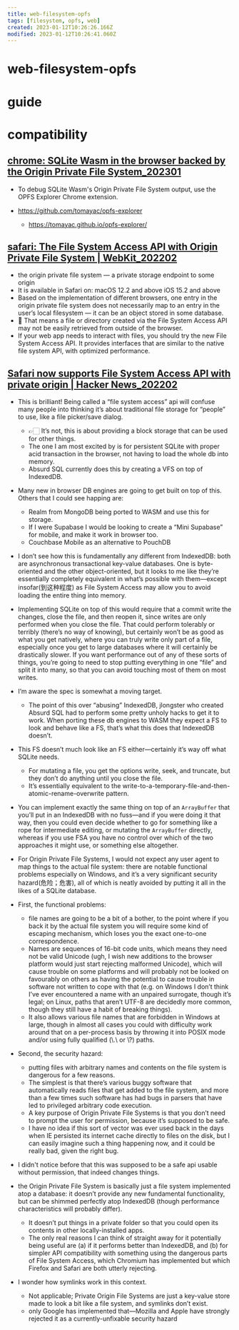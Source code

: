 ```yaml
---
title: web-filesystem-opfs
tags: [filesystem, opfs, web]
created: 2023-01-12T10:26:26.166Z
modified: 2023-01-12T10:26:41.060Z
---
```


# web-filesystem-opfs

# guide

# compatibility

## [chrome: SQLite Wasm in the browser backed by the Origin Private File System_202301](https://developer.chrome.com/blog/sqlite-wasm-in-the-browser-backed-by-the-origin-private-file-system/)

- To debug SQLite Wasm's Origin Private File System output, use the OPFS Explorer Chrome extension.

- https://github.com/tomayac/opfs-explorer
  - https://tomayac.github.io/opfs-explorer/

## [safari: The File System Access API with Origin Private File System | WebKit_202202](https://webkit.org/blog/12257/the-file-system-access-api-with-origin-private-file-system/)

- the origin private file system — a private storage endpoint to some origin
- It is available in Safari on: macOS 12.2 and above iOS 15.2 and above
- Based on the implementation of different browsers, one entry in the origin private file system does not necessarily map to an entry in the user’s local filesystem — it can be an object stored in some database. 
- 👀 That means a file or directory created via the File System Access API may not be easily retrieved from outside of the browser.
- If your web app needs to interact with files, you should try the new File System Access API. It provides interfaces that are similar to the native file system API, with optimized performance.

## [Safari now supports File System Access API with private origin | Hacker News_202202](https://news.ycombinator.com/item?id=30394737)

- This is brilliant! Being called a “file system access” api will confuse many people into thinking it’s about traditional file storage for “people” to use, like a file picker/save dialog. 
  - 👉🏻 It’s not, this is about providing a block storage that can be used for other things.
  - The one I am most excited by is for persistent SQLite with proper acid transaction in the browser, not having to load the whole db into memory. 
  - Absurd SQL currently does this by creating a VFS on top of IndexedDB.

- Many new in browser DB engines are going to get built on top of this. Others that I could see happing are:
  - Realm from MongoDB being ported to WASM and use this for storage.
  - If I were Supabase I would be looking to create a “Mini Supabase” for mobile, and make it work in browser too.
  - Couchbase Mobile as an alternative to PouchDB

- I don’t see how this is fundamentally any different from IndexedDB: both are asynchronous transactional key-value databases. One is byte-oriented and the other object-oriented, but it looks to me like they’re essentially completely equivalent in what’s possible with them—except insofar(到这种程度) as File System Access may allow you to avoid loading the entire thing into memory. 
- Implementing SQLite on top of this would require that a commit write the changes, close the file, and then reopen it, since writes are only performed when you close the file. That could perform tolerably or terribly (there’s no way of knowing), but certainly won’t be as good as what you get natively, where you can truly write only part of a file, especially once you get to large databases where it will certainly be drastically slower. If you want performance out of any of these sorts of things, you’re going to need to stop putting everything in one “file” and split it into many, so that you can avoid touching most of them on most writes.

- I’m aware the spec is somewhat a moving target. 
  - The point of this over “abusing” IndexedDB, jlongster who created Absurd SQL had to perform some pretty unholy hacks to get it to work. When porting these db engines to WASM they expect a FS to look and behave like a FS, that’s what this does that IndexedDB doesn’t.

- This FS doesn’t much look like an FS either—certainly it’s way off what SQLite needs. 
  - For mutating a file, you get the options write, seek, and truncate, but they don’t do anything until you close the file. 
  - It’s essentially equivalent to the write-to-a-temporary-file-and-then-atomic-rename-overwrite pattern.
- You can implement exactly the same thing on top of an `ArrayBuffer` that you’ll put in an IndexedDB with no fuss—and if you were doing it that way, then you could even decide whether to go for something like a rope for intermediate editing, or mutating the `ArrayBuffer` directly, whereas if you use FSA you have no control over which of the two approaches it might use, or something else altogether.

- For Origin Private File Systems, I would not expect any user agent to map things to the actual file system: there are notable functional problems especially on Windows, and it’s a very significant security hazard(危险；危害), all of which is neatly avoided by putting it all in the likes of a SQLite database.
- First, the functional problems: 
  - file names are going to be a bit of a bother, to the point where if you back it by the actual file system you will require some kind of escaping mechanism, which loses you the exact one-to-one correspondence. 
  - Names are sequences of 16-bit code units, which means they need not be valid Unicode (ugh, I wish new additions to the browser platform would just start rejecting malformed Unicode), which will cause trouble on some platforms and will probably not be looked on favourably on others as having the potential to cause trouble in software not written to cope with that (e.g. on Windows I don’t think I’ve ever encountered a name with an unpaired surrogate, though it’s legal; on Linux, paths that aren’t UTF-8 are decidedly more common, though they still have a habit of breaking things). 
  - It also allows various file names that are forbidden in Windows at large, though in almost all cases you could with difficulty work around that on a per-process basis by throwing it into POSIX mode and/or using fully qualified (\\.\ or \\?\) paths.
- Second, the security hazard: 
  - putting files with arbitrary names and contents on the file system is dangerous for a few reasons. 
  - The simplest is that there’s various buggy software that automatically reads files that get added to the file system, and more than a few times such software has had bugs in parsers that have led to privileged arbitrary code execution. 
  - A key purpose of Origin Private File Systems is that you don’t need to prompt the user for permission, because it’s supposed to be safe. 
  - I have no idea if this sort of vector was ever used back in the days when IE persisted its internet cache directly to files on the disk, but I can easily imagine such a thing happening now, and it could be really bad, given the right bug.

- I didn't notice before that this was supposed to be a safe api usable without permission, that indeed changes things.

- the Origin Private File System is basically just a file system implemented atop a database: it doesn’t provide any new fundamental functionality, but can be shimmed perfectly atop IndexedDB (though performance characteristics will probably differ). 
  - It doesn’t put things in a private folder so that you could open its contents in other locally-installed apps.
  - The only real reasons I can think of straight away for it potentially being useful are (a) if it performs better than IndexedDB, and (b) for simpler API compatibility with something using the dangerous parts of File System Access, which Chromium has implemented but which Firefox and Safari are both utterly rejecting.

- I wonder how symlinks work in this context.
  - Not applicable; Private Origin File Systems are just a key-value store made to look a bit like a file system, and symlinks don’t exist.
  - only Google has implemented that—Mozilla and Apple have strongly rejected it as a currently-unfixable security hazard
